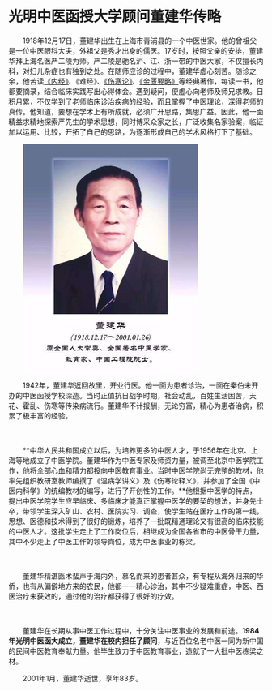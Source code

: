 # 光明中医函授大学顾问董建华传略

　　1918年12月17日，董建华出生在上海市青浦县的一个中医世家。他的曾祖父是一位中医眼科大夫，外祖父是秀才出身的儒医。17岁时，按照父亲的安排，董建华拜上海名医严二陵为师。严二陵是驰名沪、江、浙一带的中医大家，不仅擅长内科，对妇儿杂症也有独到之处。在随师应诊的过程中，董建华虚心刻苦。随诊之余，他苦读[《内经》](http://www.gmzywx.com/ProductDetail/2743547.html)、《难经》、[《伤寒论》](http://www.gmzywx.com/ProductDetail/2743554.html)、[《金匮要略》](http://www.gmzywx.com/ProductDetail/2743549.html)等经典著作，每读一书，他都要摘录，结合临床实践写出心得体会。遇到疑问，便虚心向老师及师兄求教。日积月累，不仅学到了老师临床诊治疾病的经验，而且掌握了中医理论，深得老师的真传。他知道，要想在学术上有所成就，必须广开思路，集思广益。因此，他一面精益求精地探索严先生的学术思想，同时博采众家之长，广泛收集名家验案，临证加以运用、比较，开拓了自己的思路，为逐渐形成自己的学术风格打下了基础。

　　![光明中医函授大学顾问董建华](img/2019043009451374b295.png)

　　1942年，董建华返回故里，开业行医。他一面为患者诊治，一面在秦伯未开办的中医函授学校深造。当时正值抗日战争时期，社会动乱，百姓生活困苦，天花、霍乱、伤寒等传染病流行。董建华不计报酬，无论穷富，精心为患者治病，积累了极丰富的经验。

　　

　　**中华人民共和国成立以后，为培养更多的中医人才，于1956年在北京、上海等地成立了中医学院。董建华作为中医专家及师资力量，被调至北京中医学院工作，他将全部心血和精力都投向中医教育事业。当时中医学院尚无完整的教材，他率先组织教研室教师编撰了《温病学讲义》及《伤寒论释义》，并参加了全国《中医内科学》的统编教材的编写，进行了开创性的工作。**他根据中医学的特点，提出中医学院学生应早临床、多临床才能真正掌握中医学的要契的想法，并身先士卒，带领学生深入矿山、农村、医院实习、调查，使学生站在医疗工作的第一线，思想、医德和技术得到了很好的锻炼，培养了一批既精通理论又有很高的临床技能的中医人才。这批学生走上了工作岗位后，相继成为全国各省市的中医骨干力量，其中不少走上了中医工作的领导岗位，成为中医事业的栋梁。

　　

　　董建华精湛医术蜚声于海内外，慕名而来的患者甚众，有专程从海外归来的华侨，也有从偏僻地方来的农民，他都一一精心诊治，其中不少疑难重症，中医、西医治疗未获效的，通过他的治疗都获得了很好的疗效。

　　

　　董建华在长期从事中医工作过程中，十分关注中医事业的发展和前途。**1984年光明中医函大成立，董建华在校内担任了顾问**，与近百位名老中医一同为新中国的民间中医教育奉献力量。他毕生致力于中医教育事业，造就了一大批中医栋梁之材。

　　2001年1月，董建华逝世，享年83岁。